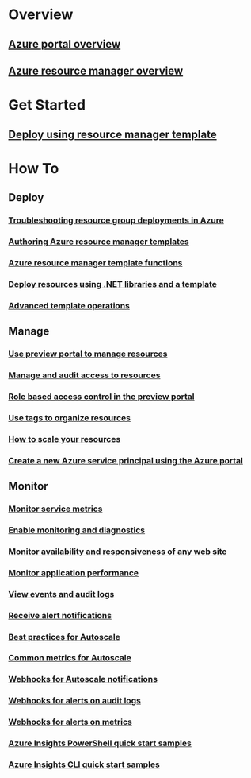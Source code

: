 # Overview 
## [Azure portal overview](azure-portal-overview.md)
## [Azure resource manager overview](resource-group-overview.md)

# Get Started
## [Deploy using resource manager template](resource-group-template-deploy.md)

# How To
## Deploy
### [Troubleshooting resource group deployments in Azure](resource-group-deploy-debug.md)
### [Authoring Azure resource manager templates](resource-group-authoring-templates.md)
### [Azure resource manager template functions](resource-group-template-functions.md)
### [Deploy resources using .NET libraries and a template](arm-template-deployment.md)
### [Advanced template operations](resource-group-advanced-template.md)
## Manage
### [Use preview portal to manage resources](resource-group-portal.md)
### [Manage and audit access to resources](resource-group-rbac.md)
### [Role based access control in the preview portal](role-based-access-control-configure.md)
### [Use tags to organize resources](resource-group-using-tags.md)
### [How to scale your resources](insights-how-to-scale.md)
### [Create a new Azure service principal using the Azure portal](resource-group-create-service-principal-portal.md)
## Monitor
### [Monitor service metrics](insights-how-to-customize-monitoring.md)
### [Enable monitoring and diagnostics](insights-how-to-use-diagnostics.md)
### [Monitor availability and responsiveness of any web site](app-insights-monitor-web-app-availability.md)
### [Monitor application performance](app-insights-azure-web-apps.md)
### [View events and audit logs](insights-debugging-with-events.md)
### [Receive alert notifications](insights-receive-alert-notifications.md)
### [Best practices for Autoscale](insights-autoscale-best-practices.md)
### [Common metrics for Autoscale](insights-autoscale-common-metrics.md)
### [Webhooks for Autoscale notifications](insights-autoscale-to-webhook-email.md)
### [Webhooks for alerts on audit logs](insights-auditlog-to-webhook-email.md)
### [Webhooks for alerts on metrics](insights-webhooks-alerts.md)
### [Azure Insights PowerShell quick start samples](insights-powershell-samples.md)
### [Azure Insights CLI quick start samples](insights-cli-samples.md)


<!--HONumber=Nov16_HO2-->


